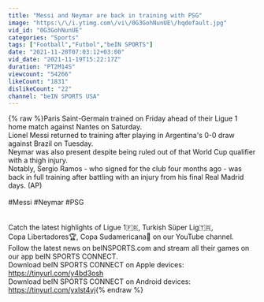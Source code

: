 ```yaml
---
title: "Messi and Neymar are back in training with PSG"
image: "https:\/\/i.ytimg.com\/vi\/0G3GohNunUE\/hqdefault.jpg"
vid_id: "0G3GohNunUE"
categories: "Sports"
tags: ["Football","Futbol","beIN SPORTS"]
date: "2021-11-20T07:03:12+03:00"
vid_date: "2021-11-19T15:22:17Z"
duration: "PT2M14S"
viewcount: "54266"
likeCount: "1831"
dislikeCount: "22"
channel: "beIN SPORTS USA"
---
```

{% raw %}Paris Saint-Germain trained on Friday ahead of their Ligue 1 home match against Nantes on Saturday.<br />Lionel Messi returned to training after playing in Argentina's 0-0 draw against Brazil on Tuesday.<br />Neymar was also present despite being ruled out of that World Cup qualifier with a thigh injury.<br />Notably, Sergio Ramos - who signed for the club four months ago - was back in full training after battling with an injury from his final Real Madrid days. (AP)<br /><br />#Messi #Neymar #PSG<br /><br /><br />Catch the latest highlights of Ligue 1🇫🇷, Turkish Süper Lig🇹🇷, <br />Copa Libertadores🏆, Copa Sudamericana🥇 on our YouTube channel.<br />Follow the latest news on beINSPORTS.com and stream all their games on our app beIN SPORTS CONNECT.<br />Download beIN SPORTS CONNECT on Apple devices: <a rel="nofollow" target="blank" href="https://tinyurl.com/y4bd3osh">https://tinyurl.com/y4bd3osh</a><br />Download beIN SPORTS CONNECT on Android devices: <a rel="nofollow" target="blank" href="https://tinyurl.com/yxlst4vj">https://tinyurl.com/yxlst4vj</a>{% endraw %}
